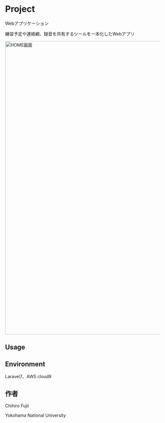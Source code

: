 # Project
<p>Webアプリケーション</p>
<p>練習予定や連絡網、録音を共有するツールを一本化したWebアプリ</p>
<img width="952" alt="HOME画面" src="https://user-images.githubusercontent.com/72483160/143439374-d6c5556c-cb62-4be9-a48b-5c1acff0242c.png">

## Usage


## Environment
<p>Laravel7、AWS cloud9</p>

## 作者
<p>Chihiro Fujii</p>
<p>Yokohama National University</p>
